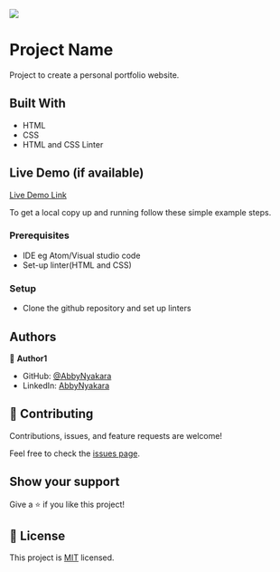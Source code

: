 ![](https://img.shields.io/badge/Microverse-blueviolet)

# Project Name

Project to create a personal portfolio website.

## Built With

- HTML
- CSS
- HTML and CSS Linter


## Live Demo (if available)

[Live Demo Link](https://livedemo.com)


To get a local copy up and running follow these simple example steps.

### Prerequisites
- IDE eg Atom/Visual studio code 
- Set-up linter(HTML and CSS)

### Setup
- Clone the github repository and set up linters 

## Authors
👤 **Author1**

- GitHub: [@AbbyNyakara](https://github.com/AbbyNyakara)
- LinkedIn: [AbbyNyakara](https://linkedin.com/in/AbbyNyakara)

## 🤝 Contributing

Contributions, issues, and feature requests are welcome!

Feel free to check the [issues page](../../issues/).

## Show your support

Give a ⭐️ if you like this project!

## 📝 License

This project is [MIT](./MIT.md) licensed.
